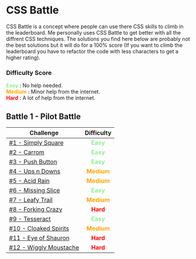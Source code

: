 # CSS Battle

CSS Battle is a concept where people can use there CSS skills to climb in the leaderboard. Me personally uses CSS Battle to get better with all the diffrent CSS techniques. The solutions you find here below are probably not the best solutions but it will do for a 100% score (If you want to climb the leaderboard you have to refactor the code with less characters to get a higher rating).

### Difficulty Score

<span style="color: lightgreen"><b>Easy</b></span> : No help needed.<br>
<span style="color: orange"><b>Medium</b></span> : Minor help from the internet. <br>
<span style="color: red"><b>Hard</b></span> : A lot of help from the internet.

## Battle 1 - Pilot Battle

| Challenge                                                                                                                                             |                     Difficulty                     |
| ----------------------------------------------------------------------------------------------------------------------------------------------------- | :------------------------------------------------: |
| [#1 - Simply Square](https://github.com/yorickcleerbout/CSS-Battle/blob/main/Battle%20%231%20-%20Pilot%20Battle/%231%20-%20Simply%20Square.md)        | <span style="color: lightgreen"><b>Easy</b></span> |
| [#2 - Carrom](https://github.com/yorickcleerbout/CSS-Battle/blob/main/Battle%20%231%20-%20Pilot%20Battle/%232%20-%20Carrom.md)                        | <span style="color: lightgreen"><b>Easy</b></span> |
| [#3 - Push Button](https://github.com/yorickcleerbout/CSS-Battle/blob/main/Battle%20%231%20-%20Pilot%20Battle/%233%20-%20Push%20Button.md)            | <span style="color: lightgreen"><b>Easy</b></span> |
| [#4 - Ups n Downs](https://github.com/yorickcleerbout/CSS-Battle/blob/main/Battle%20%231%20-%20Pilot%20Battle/%234%20-%20Ups%20n%20Downs.md)          |  <span style="color: orange"><b>Medium</b></span>  |
| [#5 - Acid Rain](https://github.com/yorickcleerbout/CSS-Battle/blob/main/Battle%20%231%20-%20Pilot%20Battle/%235%20-%20Acid%20Rain.md)                |  <span style="color: orange"><b>Medium</b></span>  |
| [#6 - Missing Slice](https://github.com/yorickcleerbout/CSS-Battle/blob/main/Battle%20%231%20-%20Pilot%20Battle/%236%20-%20Missing%20Slice.md)        | <span style="color: lightgreen"><b>Easy</b></span> |
| [#7 - Leafy Trail](https://github.com/yorickcleerbout/CSS-Battle/blob/main/Battle%20%231%20-%20Pilot%20Battle/%237%20-%20Leafy%20Trail.md)            |  <span style="color: orange"><b>Medium</b></span>  |
| [#8 - Forking Crazy](https://github.com/yorickcleerbout/CSS-Battle/blob/main/Battle%20%231%20-%20Pilot%20Battle/%238%20-%20Forking%20Crazy.md)        |    <span style="color: red"><b>Hard</b></span>     |
| [#9 - Tesseract](https://github.com/yorickcleerbout/CSS-Battle/blob/main/Battle%20%231%20-%20Pilot%20Battle/%239%20-%20Tesseract.md)                  | <span style="color: lightgreen"><b>Easy</b></span> |
| [#10 - Cloaked Spirits](https://github.com/yorickcleerbout/CSS-Battle/blob/main/Battle%20%231%20-%20Pilot%20Battle/%239%20-%20Cloaked%20Spirits.md)   |  <span style="color: orange"><b>Medium</b></span>  |
| [#11 - Eye of Shauron](https://github.com/yorickcleerbout/CSS-Battle/blob/main/Battle%20%231%20-%20Pilot%20Battle/%239%20-%20Eye%20of%20Shauron.md)   |    <span style="color: red"><b>Hard</b></span>     |
| [#12 - Wiggly Moustache](https://github.com/yorickcleerbout/CSS-Battle/blob/main/Battle%20%231%20-%20Pilot%20Battle/%239%20-%20Wiggly%20Moustache.md) |    <span style="color: red"><b>Hard</b></span>     |
